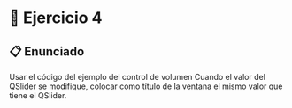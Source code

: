# 🧪 Ejercicio 4

## 📋 Enunciado

Usar el código del ejemplo del control de volumen
Cuando el valor del QSlider se modifique, colocar como título de la ventana el mismo valor que tiene el QSlider.
